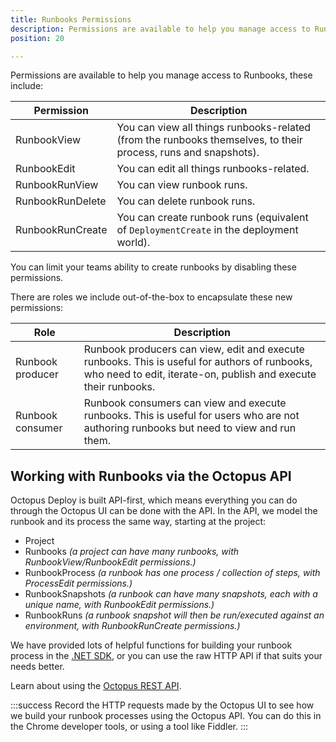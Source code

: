 ```yaml
---
title: Runbooks Permissions
description: Permissions are available to help you manage access to Runbooks
position: 20

---
```


Permissions are available to help you manage access to Runbooks, these include:

| Permission  | Description |
| ------------- | ------------- |
| RunbookView  | You can view all things runbooks-related (from the runbooks themselves, to their process, runs and snapshots). |
| RunbookEdit  | You can edit all things runbooks-related. |
| RunbookRunView  | You can view runbook runs. |
| RunbookRunDelete  | You can delete runbook runs. |
| RunbookRunCreate  | You can create runbook runs (equivalent of `DeploymentCreate` in the deployment world). |

You can limit your teams ability to create runbooks by disabling these permissions.

There are roles we include out-of-the-box to encapsulate these new permissions:

| Role | Description |
| ------------- | ------------- |
| Runbook producer | Runbook producers can view, edit and execute runbooks. This is useful for authors of runbooks, who need to edit, iterate-on, publish and execute their runbooks. |
| Runbook consumer | Runbook consumers can view and execute runbooks. This is useful for users who are not authoring runbooks but need to view and run them. |

## Working with Runbooks via the Octopus API

Octopus Deploy is built API-first, which means everything you can do through the Octopus UI can be done with the API. In the API, we model the runbook and its process the same way, starting at the project:

- Project
- Runbooks _(a project can have many runbooks, with RunbookView/RunbookEdit permissions.)_
- RunbookProcess _(a runbook has one process / collection of steps, with ProcessEdit permissions.)_
- RunbookSnapshots _(a runbook can have many snapshots, each with a unique name, with RunbookEdit permissions.)_
- RunbookRuns _(a runbook snapshot will then be run/executed against an environment, with RunbookRunCreate permissions.)_

We have provided lots of helpful functions for building your runbook process in the [.NET SDK](/docs/octopus-rest-api/octopus.client.md), or you can use the raw HTTP API if that suits your needs better.

Learn about using the [Octopus REST API](/docs/octopus-rest-api/index.md).

:::success
Record the HTTP requests made by the Octopus UI to see how we build your runbook processes using the Octopus API. You can do this in the Chrome developer tools, or using a tool like Fiddler.
:::
